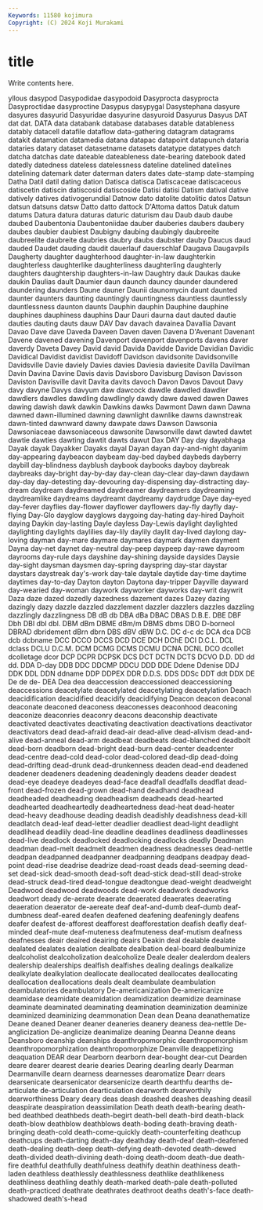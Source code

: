 ```yaml
---
Keywords: 11580 kojimura
Copyright: (C) 2024 Koji Murakami
---
```


# title

Write contents here.



yllous dasypod Dasypodidae dasypodoid
Dasyprocta dasyprocta Dasyproctidae dasyproctine Dasypus dasypygal Dasystephana dasyure dasyures dasyurid
Dasyuridae dasyurine dasyuroid Dasyurus Dasyus DAT dat dat. DATA data
databank database databases datable datableness datably datacell datafile dataflow data-gathering
datagram datagrams datakit datamation datamedia datana datapac datapoint datapunch dataria
dataries datary dataset datasetname datasets datatype datatypes datch datcha datchas
date dateable dateableness date-bearing datebook dated datedly datedness dateless datelessness
dateline datelined datelines datelining datemark dater daterman daters dates date-stamp
date-stamping Datha Datil datil dating dation Datisca datisca Datiscaceae datiscaceous
datiscetin datiscin datiscosid datiscoside Datisi datisi Datism datival dative datively
datives dativogerundial Datnow dato datolite datolitic datos Datsun datsun datsuns
datsw Datto datto dattock D'Attoma dattos Datuk datum datums Datura
datura daturas daturic daturism dau Daub daub daube daubed Daubentonia
Daubentoniidae dauber dauberies daubers daubery daubes daubier daubiest Daubigny daubing
daubingly daubreeite daubreelite daubreite daubries daubry daubs daubster dauby Daucus
daud dauded Daudet dauding daudit dauerlauf dauerschlaf Daugava Daugavpils Daugherty
daughter daughterhood daughter-in-law daughterkin daughterless daughterlike daughterliness daughterling daughterly daughters
daughtership daughters-in-law Daughtry dauk Daukas dauke daukin Daulias dault Daumier
daun daunch dauncy daunder daundered daundering daunders Daune dauner Daunii
daunomycin daunt daunted daunter daunters daunting dauntingly dauntingness dauntless dauntlessly
dauntlessness daunton daunts Dauphin dauphin Dauphine dauphine dauphines dauphiness dauphins
Daur Dauri daurna daut dauted dautie dauties dauting dauts dauw
DAV Dav davach davainea Davallia Davant Davao Dave dave Daveda
Daveen Daven daven Davena D'Avenant Davenant Davene davened davening Davenport
davenport davenports davens daver daverdy Daveta Davey David david Davida
Davidde Davide Davidian Davidic Davidical Davidist davidist Davidoff Davidson davidsonite
Davidsonville Davidsville Davie daviely Davies davies Daviesia daviesite Davilla Davilman
Davin Davina Davine Davis davis Davisboro Davisburg Davison Davisson Daviston
Davisville davit Davita davits davoch Davon Davos Davout Davy davy
davyne Davys davyum daw dawcock dawdle dawdled dawdler dawdlers dawdles
dawdling dawdlingly dawdy dawe dawed dawen Dawes dawing dawish dawk
dawkin Dawkins dawks Dawmont Dawn dawn Dawna dawned dawn-illumined dawning
dawnlight dawnlike dawns dawnstreak dawn-tinted dawnward dawny dawpate daws Dawson
Dawsonia Dawsoniaceae dawsoniaceous dawsonite Dawsonville dawt dawted dawtet dawtie dawties
dawting dawtit dawts dawut Dax DAY Day day dayabhaga Dayak
dayak Dayakker Dayaks dayal Dayan dayan day-and-night dayanim day-appearing daybeacon
daybeam day-bed daybed daybeds dayberry daybill day-blindness dayblush daybook daybooks
dayboy daybreak daybreaks day-bright day-by-day day-clean day-clear day-dawn daydawn day-day
day-detesting day-devouring day-dispensing day-distracting day-dream daydream daydreamed daydreamer daydreamers daydreaming
daydreamlike daydreams daydreamt daydreamy daydrudge Daye day-eyed day-fever dayflies day-flower
dayflower dayflowers day-fly dayfly day-flying Day-Glo dayglow dayglows daygoing day-hating
day-hired Dayhoit daying Daykin day-lasting Dayle dayless Day-Lewis daylight daylighted
daylighting daylights daylilies day-lily daylily daylit day-lived daylong day-loving dayman
day-mare daymare daymares daymark daymen dayment Dayna day-net daynet day-neutral
day-peep daypeep day-rawe dayroom dayrooms day-rule days dayshine day-shining dayside
daysides Daysie day-sight daysman daysmen day-spring dayspring day-star daystar daystars
daystreak day's-work day-tale daytale daytide day-time daytime daytimes day-to-day Dayton
dayton Daytona day-tripper Dayville dayward day-wearied day-woman daywork dayworker dayworks
day-writ daywrit Daza daze dazed dazedly dazedness dazement dazes Dazey
dazing dazingly dazy dazzle dazzled dazzlement dazzler dazzlers dazzles dazzling
dazzlingly dazzlingness DB dB db DBA dBa DBAC DBAS D.B.E.
DBE DBF Dbh DBI dbl dbl. DBM dBm DBME dBm/m
DBMS dbms DBO D-borneol DBRAD dbridement dBrn dbrn DBS dBV
dBW D.C. DC d-c dc DCA dca DCB dcb dcbname
DCC DCCO DCCS DCD DCE DCH DChE DCI D.C.L. DCL
dclass DCLU D.C.M. DCM DCMG DCMS DCMU DCNA DCNL DCO
dcollet dcolletage dcor DCP DCPR DCPSK DCS DCT DCTN DCTS
DCVO D.D. DD dd dd. DDA D-day DDB DDC DDCMP
DDCU DDD DDE Ddene Ddenise DDJ DDK DDL DDN ddname
DDP DDPEX DDR D.D.S. DDS DDSc DDT ddt DDX DE
De de de- DEA Dea dea deaccession deaccessioned deaccessioning deaccessions
deacetylate deacetylated deacetylating deacetylation Deach deacidification deacidified deacidify deacidifying Deacon
deacon deaconal deaconate deaconed deaconess deaconesses deaconhood deaconing deaconize deaconries
deaconry deacons deaconship deactivate deactivated deactivates deactivating deactivation deactivations deactivator
deactivators dead dead-afraid dead-air dead-alive dead-alivism dead-and-alive dead-anneal dead-arm deadbeat
deadbeats dead-blanched deadbolt dead-born deadborn dead-bright dead-burn dead-center deadcenter dead-centre
dead-cold dead-color dead-colored dead-dip dead-doing dead-drifting dead-drunk dead-drunkenness deaden dead-end
deadened deadener deadeners deadening deadeningly deadens deader deadest dead-eye deadeye
deadeyes dead-face deadfall deadfalls deadflat dead-front dead-frozen dead-grown dead-hand deadhand
deadhead deadheaded deadheading deadheadism deadheads dead-hearted deadhearted deadheartedly deadheartedness dead-heat
dead-heater dead-heavy deadhouse deading deadish deadishly deadishness dead-kill deadlatch dead-leaf
dead-letter deadlier deadliest dead-light deadlight deadlihead deadlily dead-line deadline deadlines
deadliness deadlinesses dead-live deadlock deadlocked deadlocking deadlocks deadly Deadman deadman
dead-melt deadmelt deadmen deadness deadnesses dead-nettle deadpan deadpanned deadpanner deadpanning
deadpans deadpay dead-point dead-rise deadrise deadrize dead-roast deads dead-seeming dead-set
dead-sick dead-smooth dead-soft dead-stick dead-still dead-stroke dead-struck dead-tired dead-tongue deadtongue
dead-weight deadweight Deadwood deadwood deadwoods dead-work deadwork deadworks deadwort deady
de-aerate deaerate deaerated deaerates deaerating deaeration deaerator de-aereate deaf deaf-and-dumb
deaf-dumb deaf-dumbness deaf-eared deafen deafened deafening deafeningly deafens deafer deafest
de-afforest deafforest deafforestation deafish deafly deaf-minded deaf-mute deaf-muteness deafmuteness deaf-mutism
deafness deafnesses deair deaired deairing deairs Deakin deal dealable dealate
dealated dealates dealation dealbate dealbation deal-board dealbuminize dealcoholist dealcoholization dealcoholize
Deale dealer dealerdom dealers dealership dealerships dealfish dealfishes dealing dealings
dealkalize dealkylate dealkylation deallocate deallocated deallocates deallocating deallocation deallocations deals
dealt deambulate deambulation deambulatories deambulatory De-americanization De-americanize deamidase deamidate deamidation
deamidization deamidize deaminase deaminate deaminated deaminating deamination deaminization deaminize deaminized
deaminizing deammonation Dean dean Deana deanathematize Deane deaned Deaner deaner
deaneries deanery deaness dea-nettle De-anglicization De-anglicize deanimalize deaning Deanna Deanne
deans Deansboro deanship deanships deanthropomorphic deanthropomorphism deanthropomorphization deanthropomorphize Deanville deappetizing
deaquation DEAR dear Dearborn dearborn dear-bought dear-cut Dearden deare dearer
dearest dearie dearies Dearing dearling dearly Dearman Dearmanville dearn dearness
dearnesses dearomatize Dearr dears dearsenicate dearsenicator dearsenicize dearth dearthfu dearths
de-articulate de-articulation dearticulation dearworth dearworthily dearworthiness Deary deary deas deash
deashed deashes deashing deasil deaspirate deaspiration deassimilation Death death death-bearing
death-bed deathbed deathbeds death-begirt death-bell death-bird death-black death-blow deathblow deathblows
death-boding death-braving death-bringing death-cold death-come-quickly death-counterfeiting deathcup deathcups death-darting death-day
deathday death-deaf death-deafened death-dealing death-deep death-defying death-devoted death-dewed death-divided death-divining
death-doing death-doom death-due death-fire deathful deathfully deathfulness deathify deathin deathiness
death-laden deathless deathlessly deathlessness deathlike deathlikeness deathliness deathling deathly death-marked
death-pale death-polluted death-practiced deathrate deathrates deathroot deaths death's-face death-shadowed death's-head
